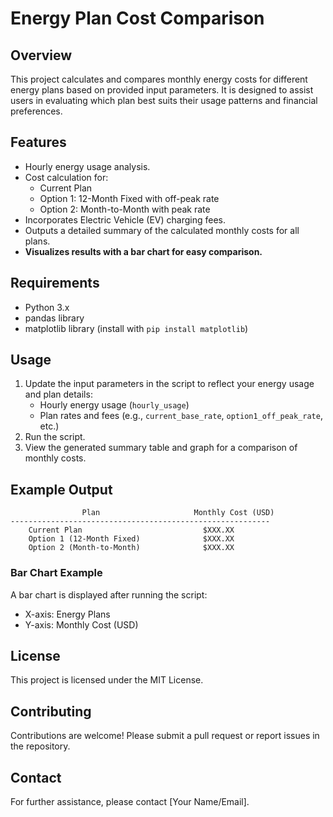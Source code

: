 # Energy Plan Cost Comparison

## Overview
This project calculates and compares monthly energy costs for different energy plans based on provided input parameters. It is designed to assist users in evaluating which plan best suits their usage patterns and financial preferences.

## Features
- Hourly energy usage analysis.
- Cost calculation for:
  - Current Plan
  - Option 1: 12-Month Fixed with off-peak rate
  - Option 2: Month-to-Month with peak rate
- Incorporates Electric Vehicle (EV) charging fees.
- Outputs a detailed summary of the calculated monthly costs for all plans.
- **Visualizes results with a bar chart for easy comparison.**

## Requirements
- Python 3.x
- pandas library
- matplotlib library (install with `pip install matplotlib`)

## Usage
1. Update the input parameters in the script to reflect your energy usage and plan details:
   - Hourly energy usage (`hourly_usage`)
   - Plan rates and fees (e.g., `current_base_rate`, `option1_off_peak_rate`, etc.)
2. Run the script.
3. View the generated summary table and graph for a comparison of monthly costs.

## Example Output
```
                Plan                     Monthly Cost (USD)
----------------------------------------------------------
    Current Plan                           $XXX.XX
    Option 1 (12-Month Fixed)              $XXX.XX
    Option 2 (Month-to-Month)              $XXX.XX
```

### Bar Chart Example
A bar chart is displayed after running the script:
- X-axis: Energy Plans
- Y-axis: Monthly Cost (USD)

## License
This project is licensed under the MIT License.

## Contributing
Contributions are welcome! Please submit a pull request or report issues in the repository.

## Contact
For further assistance, please contact [Your Name/Email].

